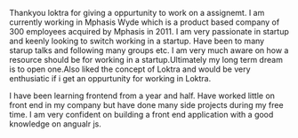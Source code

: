 Thankyou loktra for giving a oppurtunity to work on a assignemt. I am currently working in Mphasis Wyde which is a product based company of 300 employees acquired by Mphasis in 2011. I am very passionate in startup and keenly looking to switch working in a startup. Have been to many starup talks and following many groups etc. I am very much aware on how a resource should be for working in a startup.Ultimately my long term dream is to open one.Also liked the concept of Loktra and would be very enthusiatic if i get an oppurtunity for working in Loktra.

I have been learning frontend from a year and half. Have worked little on front end in my company but have done many side projects during my free time. I am very confident on building a front end application with a good knowledge on angualr js.

